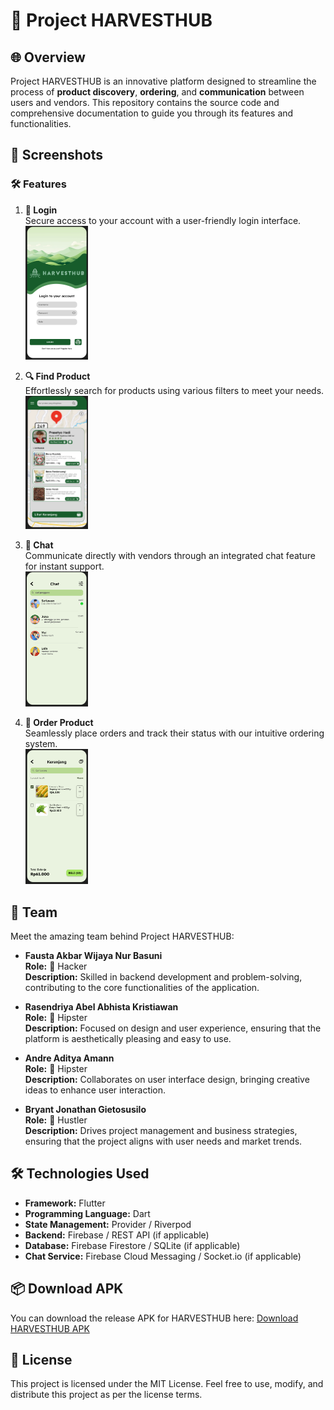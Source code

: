 # 🌟 Project HARVESTHUB

## 🌐 Overview

Project HARVESTHUB is an innovative platform designed to streamline the process of **product discovery**, **ordering**, and **communication** between users and vendors. This repository contains the source code and comprehensive documentation to guide you through its features and functionalities.

## 📸 Screenshots

### 🛠 Features

1. **🔑 Login**  
   Secure access to your account with a user-friendly login interface.  
   <img src="screenshots/login.png" alt="Feature 1: Login" width="100"/>

2. **🔍 Find Product**  
   Effortlessly search for products using various filters to meet your needs.  
   <img src="screenshots/findproduct.png" alt="Feature 2: Find Product" width="100"/>

3. **💬 Chat**  
   Communicate directly with vendors through an integrated chat feature for instant support.  
   <img src="screenshots/chat.png" alt="Feature 3: Chat" width="100"/>

4. **🛒 Order Product**  
   Seamlessly place orders and track their status with our intuitive ordering system.  
   <img src="screenshots/orderproduct.png" alt="Feature 4: Order Product" width="100"/>

## 👥 Team

Meet the amazing team behind Project HARVESTHUB:

- **Fausta Akbar Wijaya Nur Basuni**  
  **Role:** 🤖 Hacker  
  **Description:** Skilled in backend development and problem-solving, contributing to the core functionalities of the application.

- **Rasendriya Abel Abhista Kristiawan**  
  **Role:** 🎨 Hipster  
  **Description:** Focused on design and user experience, ensuring that the platform is aesthetically pleasing and easy to use.

- **Andre Aditya Amann**  
  **Role:** 🎨 Hipster  
  **Description:** Collaborates on user interface design, bringing creative ideas to enhance user interaction.

- **Bryant Jonathan Gietosusilo**  
  **Role:** 🚀 Hustler  
  **Description:** Drives project management and business strategies, ensuring that the project aligns with user needs and market trends.

## 🛠 Technologies Used

- **Framework:** Flutter
- **Programming Language:** Dart
- **State Management:** Provider / Riverpod
- **Backend:** Firebase / REST API (if applicable)
- **Database:** Firebase Firestore / SQLite (if applicable)
- **Chat Service:** Firebase Cloud Messaging / Socket.io (if applicable)

## 📦 Download APK

You can download the release APK for HARVESTHUB here: [Download HARVESTHUB APK](https://github.com/FaustaAkbar/HarvestHUB/releases/download/v1.0.0/app-release.apk)

## 📄 License

This project is licensed under the MIT License. Feel free to use, modify, and distribute this project as per the license terms.
